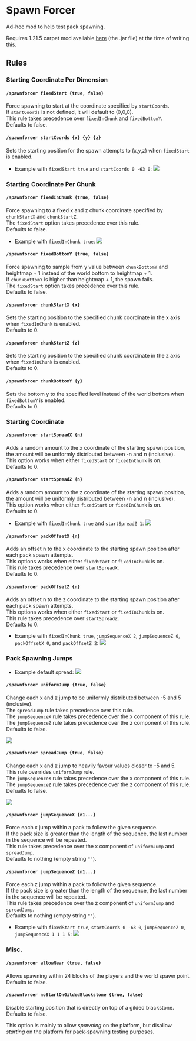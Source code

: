 # Spawn Forcer

Ad-hoc mod to help test pack spawning.

Requires 1.21.5 carpet mod available [here](https://masa.dy.fi/maven/carpet/fabric-carpet/1.21.5-1.4.169%2Bv250325/) (the .jar file) at the time of writing this.

## Rules

### Starting Coordinate Per Dimension

#### `/spawnforcer fixedStart {true, false}`

Force spawning to start at the coordinate specified by `startCoords`.  
If `startCoords` is not defined, it will default to (0,0,0).  
This rule takes precedence over `fixedInChunk` and `fixedBottomY`.  
Defaults to false.

#### `/spawnforcer startCoords {x} {y} {z}`

Sets the starting position for the spawn attempts to (x,y,z) when `fixedStart` is enabled.


 - Example with `fixedStart true` and `startCoords 0 -63 0`:
![](images/fixedStart-startCoords.gif)

### Starting Coordinate Per Chunk

#### `/spawnforcer fixedInChunk {true, false}`

Force spawning to a fixed x and z chunk coordinate specified by `chunkStartX` and `chunkStartZ`.  
The `fixedStart` option takes precedence over this rule.  
Defaults to false.

- Example with `fixedInChunk true`:
![](images/fixedInChunk.png)

#### `/spawnforcer fixedBottomY {true, false}`

Force spawning to sample from y value between `chunkBottomY` and heightmap + 1 instead of the world bottom to heightmap + 1.  
If `chunkBottomY` is higher than heightmap + 1, the spawn fails.  
The `fixedStart` option takes precedence over this rule.  
Defaults to false.

#### `/spawnforcer chunkStartX {x}`

Sets the starting position to the specified chunk coordinate in the x axis when `fixedInChunk` is enabled.  
Defaults to 0.

#### `/spawnforcer chunkStartZ {z}`

Sets the starting position to the specified chunk coordinate in the z axis when `fixedInChunk` is enabled.  
Defaults to 0.

#### `/spawnforcer chunkBottomY {y}`

Sets the bottom y to the specified level instead of the world bottom when `fixedBottomY` is enabled.  
Defaults to 0.

### Starting Coordinate

#### `/spawnforcer startSpreadX {n}`

Adds a random amount to the x coordinate of the starting spawn position, the amount will be uniformly distributed between -n and n (inclusive).  
This option works when either `fixedStart` or `fixedInChunk` is on.  
Defaults to 0.

#### `/spawnforcer startSpreadZ {n}`

Adds a random amount to the z coordinate of the starting spawn position, the amount will be uniformly distributed between -n and n (inclusive).  
This option works when either `fixedStart` or `fixedInChunk` is on.  
Defaults to 0.

- Example with `fixedInChunk true` and `startSpreadZ 1`:
![](images/startSpreadXZ.png)

#### `/spawnforcer packOffsetX {n}`

Adds an offset n to the x coordinate to the starting spawn position after each pack spawn attempts.  
This options works when either `fixedStart` or `fixedInChunk` is on.  
This rule takes precedence over `startSpreadX`.  
Defaults to 0.

#### `/spawnforcer packOffsetZ {n}`

Adds an offset n to the z coordinate to the starting spawn position after each pack spawn attempts.  
This options works when either `fixedStart` or `fixedInChunk` is on.  
This rule takes precedence over `startSpreadZ`.  
Defaults to 0.

- Example with `fixedInChunk true`, `jumpSequenceX 2`, `jumpSequenceZ 0`, `packOffsetX 0`, and `packOffsetZ 2`:
![](images/pack-offset-example.png)

### Pack Spawning Jumps

- Example default spread:
![](images/pack-jump-default.gif)

#### `/spawnforcer uniformJump {true, false}`

Change each x and z jump to be uniformly distributed between -5 and 5 (inclusive).  
The `spreadJump` rule takes precedence over this rule.  
The `jumpSequenceX` rule takes precedence over the x component of this rule.  
The `jumpSequenceZ` rule takes precedence over the z component of this rule.  
Defaults to false.

![](images/pack-jump-uniform.gif)

#### `/spawnforcer spreadJump {true, false}`

Change each x and z jump to heavily favour values closer to -5 and 5.  
This rule overrides `uniformJump` rule.  
The `jumpSequenceX` rule takes precedence over the x component of this rule.  
The `jumpSequenceZ` rule takes precedence over the z component of this rule.  
Defualts to false.

![](images/pack-jump-spread.gif)

#### `/spawnforcer jumpSequenceX {n1...}`

Force each x jump within a pack to follow the given sequence.  
If the pack size is greater than the length of the sequence, the last number in the sequence will be repeated.  
This rule takes precedence over the x component of `uniformJump` and `spreadJump`.  
Defaults to nothing (empty string `""`).

#### `/spawnforcer jumpSequenceZ {n1...}`

Force each z jump within a pack to follow the given sequence.  
If the pack size is greater than the length of the sequence, the last number in the sequence will be repeated.  
This rule takes precedence over the z component of `uniformJump` and `spreadJump`.  
Defaults to nothing (empty string `""`).

- Example with `fixedStart true`, `startCoords 0 -63 0`, `jumpSequenceZ 0`, `jumpSequenceX 1 1 1 5`:
![](images/jumpSequence.gif)

### Misc.

#### `/spawnforcer allowNear {true, false}`

Allows spawning within 24 blocks of the players and the world spawn point.  
Defaults to false.

#### `/spawnforcer noStartOnGildedBlackstone {true, false}`

Disable starting position that is directly on top of a gilded blackstone.  
Defaults to false.

This option is mainly to allow *spawning* on the platform, but disallow *starting* on the platform
for pack-spawning testing purposes.
